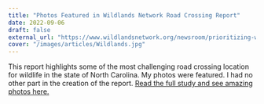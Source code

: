 ```yaml
---
title: "Photos Featured in Wildlands Network Road Crossing Report"
date: 2022-09-06
draft: false
external_url: "https://www.wildlandsnetwork.org/newsroom/prioritizing-wildlife-road-crossings-in-north-carolina-1"
cover: "/images/articles/Wildlands.jpg"
---
```

This report highlights some of the most challenging road crossing location for wildlife in the state of North Carolina. My photos were featured. I had no other part in the creation of the report. [Read the full study and see amazing photos here.](https://www.wildlandsnetwork.org/newsroom/prioritizing-wildlife-road-crossings-in-north-carolina-1)
